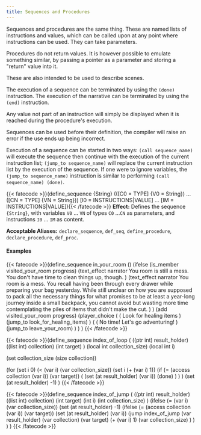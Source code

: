 ```yaml
---
title: Sequences and Procedures
---
```

Sequences and procedures are the same thing. These are named lists of
instructions and values, which can be called upon at any point where
instructions can be used. They can take parameters.

Procedures do not return values. It is however possible to emulate something
similar, by passing a pointer as a parameter and storing a "return" value into
it.

These are also intended to be used to describe scenes.

The execution of a sequence can be terminated by using the `(done)`
instruction.  The execution of the narrative can be terminated by using the
`(end)` instruction.

Any value not part of an instruction will simply be displayed when it is
reached during the procedure's execution.

Sequences can be used before their definition, the compiler will raise an error
if the use ends up being incorrect.

Execution of a sequence can be started in two ways: `(call sequence_name)` will
execute the sequence then continue with the execution of the current
instruction list; `(jump_to sequence_name)` will replace the current
instruction list by the execution of the sequence. If one were to ignore
variables, the `(jump_to sequence_name)` instruction is similar to performing
`(call sequence_name) (done)`.

{{< fatecode >}}(define_sequence {String} (([C0 = TYPE] {V0 = String}) ... ([CN = TYPE] {VN = String})) [I0 = INSTRUCTIONS|VALUE] ... [IM = INSTRUCTIONS|VALUE]){{< /fatecode >}}
**Effect:** Defines the sequence `{String}`, with variables `V0` ... `VN` of types `C0` ...`CN` as parameters, and instructions `I0` ... `IM` as content.

**Acceptable Aliases:** `declare_sequence`, `def_seq`, `define_procedure`, `declare_procedure`, `def_proc`.

#### Examples
{{< fatecode >}}(define_sequence in_your_room ()
   (ifelse
      (is_member visited_your_room progress)
      (text_effect narrator
         You room is still a mess. You don't have time to clean things up,
         though.
      )
      (text_effect narrator
         You room is a mess. You recall having been through every drawer while
         preparing your bag yesterday. While still unclear on how you are
         supposed to pack all the necessary things for what promises to be at
         least a year-long journey inside a small backpack, you cannot avoid
         but wasting more time contemplating the piles of items that didn't
         make the cut.
      )
   )
   (add visited_your_room progress)
   (player_choice
      (
         ( Look for healing items )
         (jump_to look_for_healing_items)
      )
      (
         ( No time! Let's go adventuring! )
         (jump_to leave_your_room)
      )
   )
)
{{< /fatecode >}}

{{< fatecode >}}(define_sequence index_of_loop
   (
      ((ptr int) result_holder)
      ((list int) collection)
      (int target)
   )
   (local int collection_size)
   (local int i)

   (set collection_size (size collection))

   (for (set i 0) (< (var i) (var collection_size)) (set i (+ (var i) 1))
      (if (= (access collection (var i)) (var target))
         (
            (set (at result_holder) (var i))
            (done)
         )
      )
   )
   (set (at result_holder) -1)
)
{{< /fatecode >}}


{{< fatecode >}}(define_sequence index_of_jump
   (
      ((ptr int) result_holder)
      ((list int) collection)
      (int target)
      (int i)
      (int collection_size)
   )
   (ifelse (= (var i) (var collection_size))
      (set (at result_holder) -1)
      (ifelse (= (access collection (var i)) (var target))
         (set (at result_holder) (var i))
         (jump index_of_jump
            (var result_holder)
            (var collection)
            (var target)
            (+ (var i) 1)
            (var collection_size)
         )
      )
   )
)
{{< /fatecode >}}
